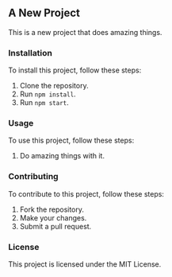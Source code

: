 ## A New Project

This is a new project that does amazing things.

### Installation

To install this project, follow these steps:

1. Clone the repository.
2. Run `npm install`.
3. Run `npm start`.

### Usage

To use this project, follow these steps:

1. Do amazing things with it.

### Contributing

To contribute to this project, follow these steps:

1. Fork the repository.
2. Make your changes.
3. Submit a pull request.

### License

This project is licensed under the MIT License.